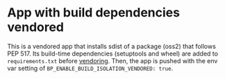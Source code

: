 # App with build dependencies vendored

This is a vendored app that installs sdist of a package (oss2) that follows PEP 517.
Its build-time dependencies (setuptools and wheel) are added to `requirements.txt` before [vendoring](https://docs.cloudfoundry.org/buildpacks/python/#vendoring).
Then, the app is pushed with the env var setting of `BP_ENABLE_BUILD_ISOLATION_VENDORED: true`.
